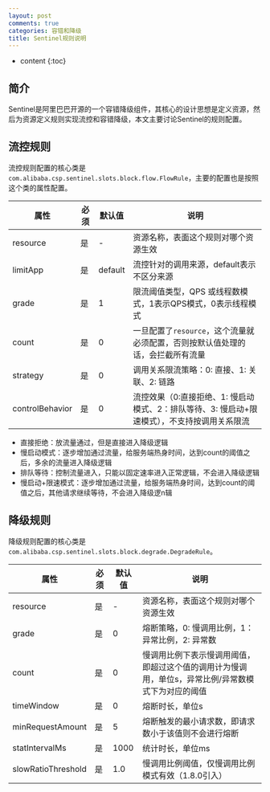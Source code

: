 ```yaml
---
layout: post
comments: true
categories: 容错和降级
title: Sentinel规则说明
---
```


* content
{:toc}

## 简介

Sentinel是阿里巴巴开源的一个容错降级组件，其核心的设计思想是定义资源，然后为资源定义规则实现流控和容错降级，本文主要讨论Sentinel的规则配置。

## 流控规则

流控规则配置的核心类是`com.alibaba.csp.sentinel.slots.block.flow.FlowRule`，主要的配置也是按照这个类的属性配置。

|属性|必须|默认值|说明|
|----|----|----|----|
|resource|是|-|资源名称，表面这个规则对哪个资源生效|
|limitApp|是|default|流控针对的调用来源，default表示不区分来源|
|grade|是|1|限流阈值类型，QPS 或线程数模式，1表示QPS模式，0表示线程模式|
|count|是|0|一旦配置了`resource`，这个流量就必须配置，否则按默认值处理的话，会拦截所有流量|
|strategy|是|0|调用关系限流策略：0: 直接、1: 关联、2: 链路|
|controlBehavior|是|0|流控效果（0:直接拒绝、1: 慢启动模式、2：排队等待、3: 慢启动+限速模式），不支持按调用关系限流|

* 直接拒绝：放流量通过，但是直接进入降级逻辑
* 慢启动模式：逐步增加通过流量，给服务端热身时间，达到count的阈值之后，多余的流量进入降级逻辑
* 排队等待：控制流量进入，只能以固定速率进入正常逻辑，不会进入降级逻辑
* 慢启动+限速模式：逐步增加通过流量，给服务端热身时间，达到count的阈值之后，其他请求继续等待，不会进入降级逻n辑

## 降级规则

降级规则配置的核心类是`com.alibaba.csp.sentinel.slots.block.degrade.DegradeRule`。

|属性|必须|默认值|说明|
|----|----|----|----|
|resource|是|-|资源名称，表面这个规则对哪个资源生效|
|grade|是|0|熔断策略，0: 慢调用比例，1：异常比例，2: 异常数|
|count|是|0|慢调用比例下表示慢调用阈值，即超过这个值的调用计为慢调用，单位s，异常比例/异常数模式下为对应的阈值|
|timeWindow|是|0|熔断时长，单位s|
|minRequestAmount|是|5|熔断触发的最小请求数，即请求数小于该值则不会进行熔断|
|statIntervalMs|是|1000|统计时长，单位ms|
|slowRatioThreshold|是|1.0|慢调用比例阈值，仅慢调用比例模式有效（1.8.0引入）|